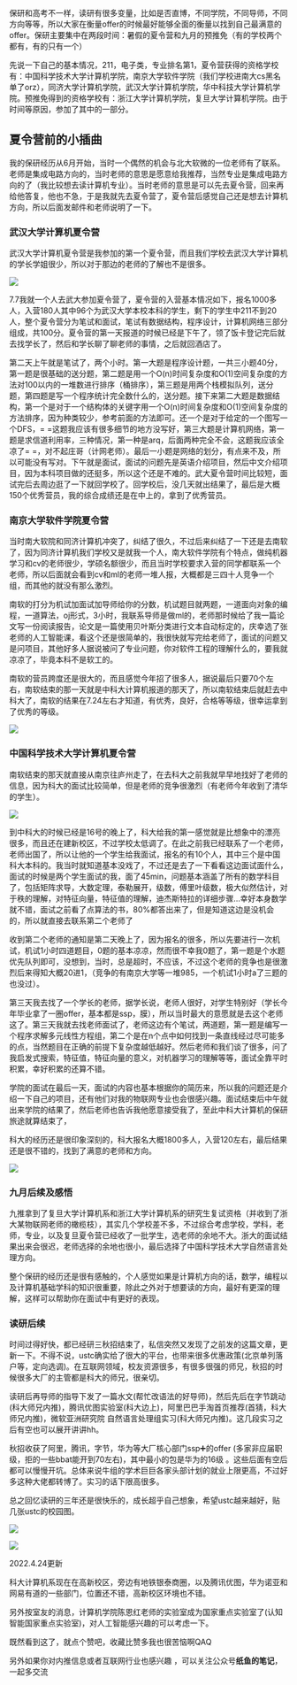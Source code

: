 保研和高考不一样，读研有很多变量，比如是否直博，不同学院，不同导师，不同方向等等，所以大家在衡量offer的时候最好能够全面的衡量以找到自己最满意的offer。保研主要集中在两段时间：暑假的夏令营和九月的预推免（有的学校两个都有，有的只有一个）

先说一下自己的基本情况，211，电子类，专业排名第1，夏令营获得的资格学校有：中国科学技术大学计算机学院，南京大学软件学院（我们学校进南大cs黑名单了orz），同济大学计算机学院，武汉大学计算机学院，华中科技大学计算机学院。预推免得到的资格学校有：浙江大学计算机学院，复旦大学计算机学院。由于时间等原因，参加了其中的一部分。

夏令营前的小插曲
--------

我的保研经历从6月开始，当时一个偶然的机会与北大软微的一位老师有了联系。老师是集成电路方向的，当时老师的意思是愿意给我推荐，当然专业是集成电路方向的了（我比较想去读计算机专业）。当时老师的意思是可以先去夏令营，回来再给他答复，他也不急，于是我就先去夏令营了，夏令营后感觉自己还是想去计算机方向，所以后面发邮件和老师说明了一下。

### 武汉大学计算机夏令营

武汉大学计算机夏令营是我参加的第一个夏令营，而且我们学校去武汉大学计算机的学长学姐很少，所以对于那边的老师的了解也不是很多。

![](https://pic2.zhimg.com/v2-28b38eb8988e0b9202a46e4bf264f491_b.jpg)

7.7我就一个人去武大参加夏令营了，夏令营的入营基本情况如下，报名1000多人，入营180人其中96个为武汉大学本校本科的学生，剩下的学生中211不到20人，整个夏令营分为笔试和面试，笔试有数据结构，程序设计，计算机网络三部分组成，共100分。夏令营的第一天报道的时候已经是下午了，领了饭卡登记完后就去找学长了，然后和学长聊了聊老师的事情，之后就回酒店了。

第二天上午就是笔试了，两个小时。第一大题是程序设计题，一共三小题40分，第一题是很基础的送分题，第二题是用一个O(n)时间复杂度和O(1)空间复杂度的方法对100以内的一堆数进行排序（桶排序），第三题是用两个栈模拟队列，送分题，第四题是写一个程序统计完全数什么的，送分题。接下来第二大题是数据结构，第一个是对于一个结构体的关键字用一个O(n)时间复杂度和O(1)空间复杂度的方法排序，因为种类较少，参考前面的方法即可。还一个是对于给定的一个图写一个DFS，= =这题我应该有很多细节的地方没写好，第三大题是计算机网络，第一题是求信道利用率，三种情况，第一种是arq，后面两种完全不会，这题我应该全凉了= =，对不起庄哥（计网老师）。最后一小题是网络的划分，有点来不及，所以可能没有写对。下午就是面试，面试的问题先是英语介绍项目，然后中文介绍项目，因为本科项目做的还挺多，所以这个还是不难的。武大夏令营时间比较短，面试完后去周边逛了一下就回学校了。回学校后，没几天就出结果了，最后是大概150个优秀营员，我的综合成绩还是在中上的，拿到了优秀营员。

### 南京大学软件学院夏令营

当时南大软院和同济计算机冲突了，纠结了很久，不过后来纠结了一下还是去南软了，因为同济计算机我们学校又是就我一个人，南大软件学院有个特点，做纯机器学习和cv的老师很少，学硕名额很少，而且当时学校要求入营的同学都联系一个老师，所以后面就会看到cv和ml的老师一堆人报，大概都是三四十人竞争一个组，而其他的就没有那么激烈。

南软的打分为机试加面试加导师给你的分数，机试题目就两题，一道面向对象的编程，一道算法，oj形式，3小时，我联系导师是做ml的，老师那时候给了我一篇论文写一份阅读报告，论文是一篇使用贝叶斯分类进行文本自动标定的，庆幸选了张老师的人工智能课，看这个还是很简单的，我很快就写完给老师了，面试的问题又是问项目，其他好多人据说被问了专业问题，你对软件工程的理解什么的，要我就凉凉了，毕竟本科不是软工的。

南软的营员跨度还是很大的，而且感觉今年招了很多人，据说最后只要70个左右，南软结束的那一天就是中科大计算机报道的那天了，所以南软结束后就赶去中科大了，南软的结果在7.24左右才知道，有优秀，良好，合格等等级，很幸运拿到了优秀的等级。

![](https://pic3.zhimg.com/v2-66c3da39f50fe63d1219b8be4fc89b4e_b.jpg)

### 中国科学技术大学计算机夏令营

南软结束的那天就直接从南京往庐州走了，在去科大之前我就早早地找好了老师的信息，因为科大的面试比较简单，但是老师的竞争很激烈（有老师今年收到了清华的学生）。

![](https://pic2.zhimg.com/v2-fa178f4b92b31a75ff99ee0858c227a9_b.jpg)

到中科大的时候已经是16号的晚上了，科大给我的第一感觉就是比想象中的漂亮很多，而且还在建新校区，不过学校太低调了。在此之前我已经联系了一个老师，老师出国了，所以让他的一个学生给我面试，报名的有10个人，其中三个是中国科大本科的。我当时就知道基本没戏了，不过还是去了一下看看这边面试面什么，面试的时候是两个学生面试的我，面了45min，问题基本涵盖了所有的数学科目了，包括矩阵求导，大数定理，泰勒展开，级数，傅里叶级数，极大似然估计，对于秩的理解，对特征向量，特征值的理解，迪杰斯特拉的详细步骤…幸好本身数学就不错，面试之前看了点算法的书，80%都答出来了，但是知道这边是没机会的，所以就直接去联系第二个老师了

收到第二个老师的通知是第二天晚上了，因为报名的很多，所以先要进行一次机试，机试1小时四道题目，0题的基本凉凉，然而很不幸我0题了，第一题是个水题优先队列即可，没想到，当时，总是超时，不应该，不过这个老师的竞争也是很激烈后来得知大概20进1，（竞争的有南京大学等一堆985，一个机试1小时a了三题的也没过）。

第三天我去找了一个学长的老师，据学长说，老师人很好，对学生特别好（学长今年毕业拿了一圈offer，基本都是ssp，膜），所以当时最大的意愿就是去这个老师这了。第三天我就去找老师面试了，老师这边有个笔试，两道题，第一题是编写一个程序求解多元线性方程组，第二个是在n个点中如何找到一条直线经过尽可能多的点，当然题目在正确的前提下复杂度越低越好。然后老师和我们谈了很多，问了我启发式搜索，特征值，特征向量的意义，对机器学习的理解等等，面试全靠平时积累，幸好积累的还算不错。

学院的面试在最后一天，面试的内容也基本根据你的简历来，所以我的问题还是介绍一下自己的项目，还有他们对我的物联网专业也会很感兴趣。面试结束后中午就出来学院的结果了，然后老师也告诉我他愿意接受我了，至此中科大计算机的保研旅途就算结束了，

科大的经历还是很印象深刻的，科大报名大概1800多人，入营120左右，最后结果还是很不错的，找到了满意的老师和方向。

![](https://pic1.zhimg.com/v2-5f5fc66ff937c5e5564dc7f8830480f0_b.jpg)

### 九月后续及感悟

九推拿到了复旦大学计算机系和浙江大学计算机系的研究生复试资格（并收到了浙大某物联网老师的橄榄枝），其实几个学校差不多，不过综合考虑学校，学科，老师，专业，以及复旦夏令营已经收了一批学生，选老师的余地不大。浙大的面试结果出来会很迟，老师选择的余地也很小，最后选择了中国科学技术大学自然语言处理方向。

整个保研的经历还是很有感触的，个人感觉如果是计算机方向的话，数学，编程以及计算机基础学科的知识很重要，除此之外对于想要读的方向，最好有更深的理解，这样可以帮助你在面试中有更好的表现。

### 读研后续

时间过得好快，都已经研三秋招结束了，私信突然又发现了之前发的这篇文章，更新一下。不得不说，ustc确实给了很大的平台，也带来很多优惠政策(北京单列落户等，定向选调)。在互联网领域，校友资源很多，有很多很强的师兄，秋招的时候很多大厂的主管都是科大的师兄，很亲切。

读研后再导师的指导下发了一篇水文(帮忙改语法的好导师)，然后先后在字节跳动(科大师兄内推)，腾讯优图实验室(科大边上)，阿里巴巴手淘首页推荐(首猜，科大师兄内推)，微软亚洲研究院 自然语言处理组实习(科大师兄内推)。这几段实习之后有空也可以展开讲讲hh。

秋招收获了阿里，腾讯，字节，华为等大厂核心部门ssp➕的offer (多家非应届职级，拒的一些bbat能开到70左右)，其中最小的包是华为的16级 。这些后面有空后都可以慢慢开坑。总体来说牛组的学术巨巨各家头部计划的就业上限更高，不过好多这种大佬都转博了。实习的话下限高很多。

总之回忆读研的三年还是很快乐的，成长超乎自己想象，希望ustc越来越好，贴几张ustc的校园图。

![](https://pic1.zhimg.com/v2-357682d88dff9f5ad75425e3af2a6d08_b.jpg)

![](https://pic2.zhimg.com/v2-943c13187d91a2d6a476a03aca229475_b.jpg)

2022.4.24更新

科大计算机系现在在高新校区，旁边有地铁银泰商圈，以及腾讯优图，华为诺亚和网易有道的一些部门，位置还不错，高新校区环境也不错。

另外按室友的消息，计算机学院陈恩红老师的实验室成为国家重点实验室了(认知智能国家重点实验室)，对人工智能感兴趣的可以考虑一下。

既然看到这了，就点个赞吧，收藏比赞多我也很苦恼啊QAQ

另外如果你对内推信息或者互联网行业也感兴趣 ，可以关注公众号**纸鱼的笔记**，一起多交流